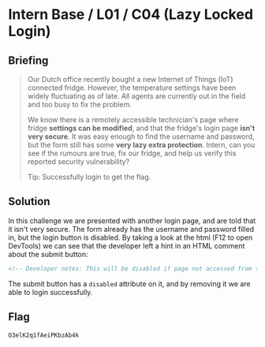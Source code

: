 # Intern Base / L01 / C04 (Lazy Locked Login)

## Briefing

> Our Dutch office recently bought a new Internet of Things (IoT) connected fridge. However, the temperature settings have been widely fluctuating as of late. All agents are currently out in the field and too busy to fix the problem.
> 
> We know there is a remotely accessible technician's page where fridge **settings can be modified**, and that the fridge's login page **isn't very secure**. It was easy enough to find the username and password, but the form still has some **very lazy extra protection**. Intern, can you see if the rumours are true, fix our fridge, and help us verify this reported security vulnerability?
> 
> Tip: Successfully login to get the flag.


## Solution

In this challenge we are presented with another login page, and are told that it isn't very secure. The form already has the username and password filled in, but the login button is disabled. By taking a look at the html (F12 to open DevTools) we can see that the developer left a hint in an HTML comment about the submit button:

```html
<!-- Developer notes: This will be disabled if page not accessed from technician's laptop. -->
```



The submit button has a `disabled` attribute on it, and by removing it we are able to login successfully.



## Flag

```
O3elK2q1fAeiPKbzAb4k
```
